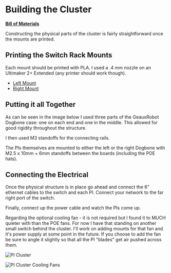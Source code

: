 # Building the Cluster

[**Bill of Materials**](docs/BOM.md)

Constructing the physical parts of the cluster is fairly straightforward once the mounts are printed.

## Printing the Switch Rack Mounts

Each mount should be printed with PLA. I used a .4 mm nozzle on an Ultimaker 2+ Extended (any printer should work though).

- [Left Mount](https://github.com/BryceAshey/raspberry-pi-kubernetes-cluster/blob/master/designs/netgear-pi-mount-left.stl)
- [Right Mount](https://github.com/BryceAshey/raspberry-pi-kubernetes-cluster/blob/master/designs/netgear-pi-mount-right.stl)

## Putting it all Together

As can be seen in the image below I used three parts of the GeauxRobot Dogbone case: one on each end and one in the middle. This allowed for good rigidity throughout the structure.

I then used M3 standoffs for the connecting rails.

The PIs themselves are mounted to either the left or the right Dogbone with M2.5 x 10mm + 6mm standoffs between the boards (including the POE hats).

## Connecting the Electrical

Once the physical structure is in place go ahead and connect the 6" ethernet cables to the switch and each PI. Connect your network to the far right port of the switch.

Finally, connect up the power cable and watch the PIs come up.

Regarding the optional cooling fan - it is not required but I found it to MUCH quieter with than the POE fans. For now I have that standing on another small switch behind the cluster. I'll work on adding mounts for that fan and it's power supply at some point in the future. If you choose to add the fan be sure to angle it slightly so that all the PI "blades" get air pushed across them.

![PI Cluster](https://i.imgur.com/z3KjNY4.jpg)

![PI Cluster Cooling Fans](https://i.imgur.com/9nAlQBW.jpg)